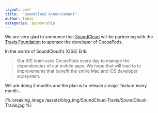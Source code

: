 ```yaml
---
layout: post
title:  "SoundCloud Announcement"
author: fabio
categories: sponsorship
---
```


We are very glad to announce that [SoundCloud] will be partnering with the [Travis Foundation] to sponsor the developer of CocoaPods.

[Travis Foundation]: http://foundation.travis-ci.org
[SoundCloud]: https://soundcloud.com


<!-- more -->

In the words of SoundCloud's [OSS]  Erik: 

> Our iOS team uses CocoaPods every day to manage the dependencies of our mobile apps. We hope that will lead to to improvements that benefit the entire Mac and iOS developer ecosystem.

WE are doing 3 months and the plan is to release a major feature every month...


{% breaking_image /assets/blog_img/SoundCloud-Travis/SoundCloud-Travis.jpg %}

